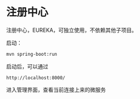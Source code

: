注册中心
=======================
注册中心，EUREKA，可独立使用，不依赖其他子项目。

启动：
```Bash
mvn spring-boot:run
```

启动后，可以通过
```
http://localhost:8000/
```
进入管理界面，查看当前连接上来的微服务

